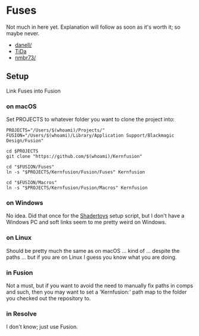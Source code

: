 # Fuses

Not much in here yet. Explanation will follow as soon as it's worth it; so maybe never.

- [danell/](danell/README.md)
- [TiDa](tida/README.md)
- [nmbr73/](nmbr73/README.md)


## Setup

Link Fuses into Fusion

### on macOS

Set PROJECTS to whatever folder you want to clone the project into:

    PROJECTS="/Users/$(whoami)/Projects/"
    FUSION="/Users/$(whoami)/Library/Application Support/Blackmagic Design/Fusion"

    cd $PROJECTS
    git clone "https://github.com/$(whoami)/Kernfusion"

    cd "$FUSION/Fuses"
    ln -s "$PROJECTS/Kernfusion/Fusion/Fuses" Kernfusion

    cd "$FUSION/Macros"
    ln -s "$PROJECTS/Kernfusion/Fusion/Macros" Kernfusion

### on Windows

No idea. Did that once for the [Shadertoys](https://nmbr73.github.io/Shadertoys/) setup script, but I don't have a Windows PC and soft links seem to me pretty weird on Windows.

### on Linux

Should be pretty much the same as on macOS ... kind of ... despite the paths ... but if you are on Linux I guess you know what you are doing.

### in Fusion

Not a must, but if you want to avoid the need to manually fix paths in comps and such, then you may want to set a 'Kernfusion:' path map to the folder you checked out the repository to.

### in Resolve

I don't know; just use Fusion.